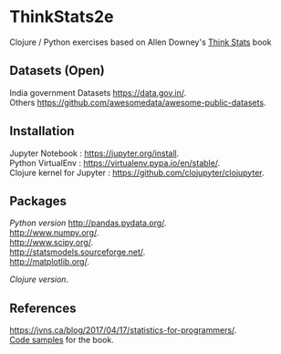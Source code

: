 # ThinkStats2e
Clojure / Python exercises based on Allen Downey's [Think Stats](https://greenteapress.com/wp/think-stats-2e/) book

## Datasets (Open)
India government Datasets https://data.gov.in/.  
Others https://github.com/awesomedata/awesome-public-datasets.  

## Installation

Jupyter Notebook : https://jupyter.org/install.  
Python VirtualEnv : https://virtualenv.pypa.io/en/stable/.  
Clojure kernel for Jupyter : https://github.com/clojupyter/clojupyter.  

## Packages

*Python version*
http://pandas.pydata.org/.  
http://www.numpy.org/.  
http://www.scipy.org/.  
http://statsmodels.sourceforge.net/.  
http://matplotlib.org/.  

*Clojure version*. 


## References
https://jvns.ca/blog/2017/04/17/statistics-for-programmers/.  
[Code samples](https://github.com/AllenDowney/ThinkStats2) for the book.  
